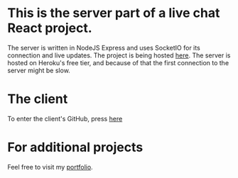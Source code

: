 # This is the server part of a live chat React project.

The server is written in NodeJS Express and uses SocketIO for its connection and live updates.
The project is being hosted [here](https://happy-hermann-43378f.netlify.app/).
The server is hosted on Heroku's free tier, and because of that the first connection to the server might be slow.

# The client

To enter the client's GitHub, press [here](https://github.com/guypersonalgithub/chat-client)

# For additional projects

Feel free to visit my [portfolio](https://upbeat-benz-b6e02e.netlify.app/).
